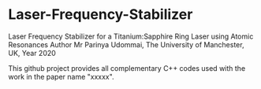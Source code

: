 # Laser-Frequency-Stabilizer
Laser Frequency Stabilizer for a Titanium:Sapphire Ring Laser using Atomic Resonances
Author Mr Parinya Udommai, The University of Manchester, UK, Year 2020

This github project provides all complementary C++ codes used with the work in the paper name "xxxxx".
